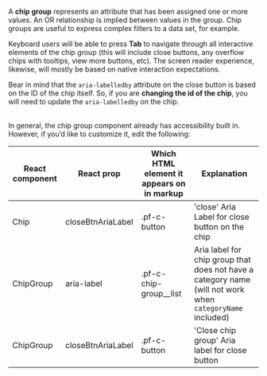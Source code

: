 A **chip group** represents an attribute that has been assigned one or more values. An OR relationship is implied between values in the group. Chip groups are useful to express complex filters to a data set, for example.

Keyboard users will be able to press **Tab** to navigate through all interactive elements of the chip group (this will include close buttons, any overflow chips with tooltips,  view more buttons, etc). The screen reader experience, likewise, will mostly be based on native interaction expectations.

Bear in mind that the `aria-labelledby` attribute on the close button is based on the ID of the chip itself. So, if you are **changing the id of the chip**, you will need to update the `aria-labelledby` on the chip.

<br/>
In general, the chip group component already has accessibility built in. However, if you’d like to customize it, edit the following:

| React component| React prop | Which HTML element it appears on in markup | Explanation | 
|---|---|---|---|
| Chip | closeBtnAriaLabel | .pf-c-button | 'close'	Aria Label for close button on the chip |
| ChipGroup | aria-label | .pf-c-chip-group__list | Aria label for chip group that does not have a category name (will not work when `categoryName` included) |
| ChipGroup | closeBtnAriaLabel | .pf-c-button | 'Close chip group' Aria label for close button |